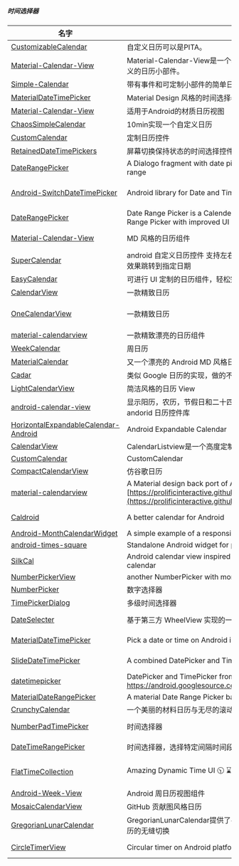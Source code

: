 ##### 时间选择器 
|名字|介绍|图片|
|-----|-----|-----|
|[CustomizableCalendar](https://github.com/MOLO17/CustomizableCalendar)|自定义日历可以是PITA。|![image](http://upload-images.jianshu.io/upload_images/3749707-3d1f0f0944e375e0.gif?imageMogr2/auto-orient/strip)|
|[Material-Calendar-View](https://github.com/Applandeo/Material-Calendar-View)|Material-Calendar-View是一个基于Material Design的Android简单且可自定义的日历小部件。|![image](http://upload-images.jianshu.io/upload_images/3749707-0c5b66e5e795599b.png?imageMogr2/auto-orient/strip%7CimageView2/2/w/1240)|
|[Simple-Calendar](https://github.com/SimpleMobileTools/Simple-Calendar)|带有事件和可定制小部件的简单日历|![image](http://upload-images.jianshu.io/upload_images/3749707-61da8f47cd9e3f9e.png?imageMogr2/auto-orient/strip%7CimageView2/2/w/1240)|
|[MaterialDateTimePicker](https://github.com/wdullaer/MaterialDateTimePicker)|Material Design 风格的时间选择器|![image](http://upload-images.jianshu.io/upload_images/3749707-eac56ca25630364f?imageMogr2/auto-orient/strip%7CimageView2/2/w/1240)|
|[Material-Calendar-View](https://github.com/Applandeo/Material-Calendar-View)|适用于Android的材质日历视图|![image](http://upload-images.jianshu.io/upload_images/3749707-174ffeaa0a50a68f.png?imageMogr2/auto-orient/strip%7CimageView2/2/w/1240)|
|[ChaosSimpleCalendar](https://github.com/ChaosOctopus/ChaosSimpleCalendar)|10min实现一个自定义日历||
|[CustomCalendar](https://github.com/openXu/CustomCalendar)|定制日历控件|![image](http://upload-images.jianshu.io/upload_images/3749707-904f1138dad5fd69.gif?imageMogr2/auto-orient/strip)|
|[RetainedDateTimePickers](https://github.com/k0shk0sh/RetainedDateTimePickers)|屏幕切换保持状态的时间选择控件|![image](http://upload-images.jianshu.io/upload_images/3749707-fa98e264987af8c2?imageMogr2/auto-orient/strip%7CimageView2/2/w/1240)|
|[DateRangePicker]( https://github.com/MedAmineTazarki/DateRangePicker)|A Dialogo fragment with date pickers which can be used to select a time range|![image](http://upload-images.jianshu.io/upload_images/3749707-011de14de3232ccb.png?imageMogr2/auto-orient/strip%7CimageView2/2/w/1240)|
|[Android-SwitchDateTimePicker]( https://github.com/Kunzisoft/Android-SwitchDateTimePicker)|Android library for Date and Time Picker in same dialog| ![image](http://upload-images.jianshu.io/upload_images/3749707-828f4c0a384d769e.gif?imageMogr2/auto-orient/strip) \n ![image](http://upload-images.jianshu.io/upload_images/3749707-fdb681f7cc70abdd.gif?imageMogr2/auto-orient/strip)|
|[DateRangePicker]( https://github.com/savvisingh/DateRangePicker)|Date Range Picker is a Calender Picker View to show a Customized Date Range Picker with improved UI|![image](http://upload-images.jianshu.io/upload_images/3749707-f40d502c9c77b74f.png?imageMogr2/auto-orient/strip%7CimageView2/2/w/1240)|
|[Material-Calendar-View]( https://github.com/Applandeo/Material-Calendar-View)|MD 风格的日历组件|![image](http://upload-images.jianshu.io/upload_images/3749707-cd9854de18d62c26.png?imageMogr2/auto-orient/strip%7CimageView2/2/w/1240) ![image](http://upload-images.jianshu.io/upload_images/3749707-69f40ae962af701a.png?imageMogr2/auto-orient/strip%7CimageView2/2/w/1240)|
|[SuperCalendar]( )|android 自定义日历控件 支持左右无限滑动 周月切换 标记日期显示 自定义显示效果跳转到指定日期|![image.png](https://upload-images.jianshu.io/upload_images/3749707-9581f2733d734d39.png?imageMogr2/auto-orient/strip%7CimageView2/2/w/1240)|
|[EasyCalendar]( https://github.com/shichaohui/EasyCalendar)|可进行 UI 定制的日历组件，轻松完成签到日历功能|![image](http://upload-images.jianshu.io/upload_images/3749707-3a9c52ac9c509fd3.jpg?imageMogr2/auto-orient/strip%7CimageView2/2/w/1240)|
|[CalendarView]( https://github.com/mahendramahi/CalendarView)|一款精致日历|![image](http://upload-images.jianshu.io/upload_images/3749707-e8a529b1ff1404aa.png?imageMogr2/auto-orient/strip%7CimageView2/2/w/1240)|
|[OneCalendarView]( https://github.com/MorochoRochaDarwin/OneCalendarView)|一款精致日历|![image](http://upload-images.jianshu.io/upload_images/3749707-4dcf2573dca87f08.png?imageMogr2/auto-orient/strip%7CimageView2/2/w/1240) ![image](http://upload-images.jianshu.io/upload_images/3749707-7f4127ed9ef746bf.png?imageMogr2/auto-orient/strip%7CimageView2/2/w/1240) ![image](http://upload-images.jianshu.io/upload_images/3749707-4a5573cef10389d6.png?imageMogr2/auto-orient/strip%7CimageView2/2/w/1240)|
|[material-calendarview]( https://github.com/prolificinteractive/material-calendarview)|一款精致漂亮的日历组件|![image](http://upload-images.jianshu.io/upload_images/3749707-46f4585dd830cefc.gif?imageMogr2/auto-orient/strip)|
|[WeekCalendar]( https://github.com/loonggg/WeekCalendar)|周日历|![image](http://upload-images.jianshu.io/upload_images/3749707-b815fc25e3e775ab.gif?imageMogr2/auto-orient/strip)|
|[MaterialCalendar]( https://github.com/jMavarez/MaterialCalendar)|又一个漂亮的 Android MD 风格日历效果|![image](http://upload-images.jianshu.io/upload_images/3749707-3f1c07c518f847fd.png?imageMogr2/auto-orient/strip%7CimageView2/2/w/1240)|
|[Cadar]( https://github.com/memfis19/Cadar)|类似 Google 日历的实现，做的不错|![image](http://upload-images.jianshu.io/upload_images/3749707-869962758455bd60.gif?imageMogr2/auto-orient/strip)|
|[LightCalendarView]( https://github.com/recruit-mp/LightCalendarView)|简洁风格的日历 View|![image](http://upload-images.jianshu.io/upload_images/3749707-33b605b01baacf42.gif?imageMogr2/auto-orient/strip)|
|[android-calendar-view](https://github.com/myjoybar/android-calendar-view)|显示阳历，农历，节假日和二十四节气 实现对某月日期的单选或者多选的andorid 日历控件库|![image](http://upload-images.jianshu.io/upload_images/3749707-a59720832f009a29.gif?imageMogr2/auto-orient/strip)|
|[HorizontalExpandableCalendar-Android]( https://github.com/sulo61/HorizontalExpandableCalendar-Android)|Android Expandable Calendar|![image](http://upload-images.jianshu.io/upload_images/3749707-c8d1a656f73b11e2?imageMogr2/auto-orient/strip%7CimageView2/2/w/1240)|
|[CalendarView]( https://github.com/henry-newbie/CalendarView)|CalendarListview是一个高度定制的日期选择器，可以满足多选日期的需求|![image](http://upload-images.jianshu.io/upload_images/3749707-d9c434db46c91960.gif?imageMogr2/auto-orient/strip)|
|[CustomCalendar]( https://github.com/Riontech/CustomCalendar)|CustomCalendar|![image](http://upload-images.jianshu.io/upload_images/3749707-8ca71e9b10347cf5?imageMogr2/auto-orient/strip)|
|[CompactCalendarView]( https://github.com/SundeepK/CompactCalendarView)|仿谷歌日历|![image](http://upload-images.jianshu.io/upload_images/3749707-3b862a3d2c15a840.png?imageMogr2/auto-orient/strip%7CimageView2/2/w/1240)
|[material-calendarview]( https://github.com/prolificinteractive/material-calendarview)|A Material design back port of Android's CalendarView.[https://prolificinteractive.github.io/material-calendarview/](https://prolificinteractive.github.io/material-calendarview/)|![image](http://upload-images.jianshu.io/upload_images/3749707-9877e8cc79af7e2b.gif?imageMogr2/auto-orient/strip)|
|[Caldroid](https://github.com/roomorama/Caldroid)|A better calendar for Android|![image](http://upload-images.jianshu.io/upload_images/3749707-aa3481d8eceffcf2?imageMogr2/auto-orient/strip%7CimageView2/2/w/1240)  ![image](http://upload-images.jianshu.io/upload_images/3749707-a16bf8c246604e3f?imageMogr2/auto-orient/strip%7CimageView2/2/w/1240)|
|[Android-MonthCalendarWidget](https://github.com/romannurik/Android-MonthCalendarWidget)|A simple example of a responsive Month Calendar app widget for Android|![image](http://upload-images.jianshu.io/upload_images/3749707-09e34e2a0af94f76?imageMogr2/auto-orient/strip%7CimageView2/2/w/1240)|
|[android-times-square](https://github.com/square/android-times-square)|Standalone Android widget for picking a single date from a calendar view.|![image](http://upload-images.jianshu.io/upload_images/3749707-5a52e7dc4cbbdbbb.png?imageMogr2/auto-orient/strip%7CimageView2/2/w/1240)|
|[SilkCal](https://github.com/NLMartian/SilkCal)|Android calendar view inspired by Sunrise calendar and iOS7 stock calendar|![image](http://upload-images.jianshu.io/upload_images/3749707-01dffb4d3aeaf12c.gif?imageMogr2/auto-orient/strip)|
|[NumberPickerView]( https://github.com/Carbs0126/NumberPickerView)|another NumberPicker with more flexible attributes on Android platform|![image](http://upload-images.jianshu.io/upload_images/3749707-6e03668bec7904e0.gif?imageMogr2/auto-orient/strip)|
|[NumberPicker]( https://github.com/ShawnLin013/NumberPicker)|数字选择器|![image](http://upload-images.jianshu.io/upload_images/3749707-f1f2288b15cb1ba0.png?imageMogr2/auto-orient/strip%7CimageView2/2/w/1240)|
|[TimePickerDialog]( https://github.com/JZXiang/TimePickerDialog)|多级时间选择器|![image](http://upload-images.jianshu.io/upload_images/3749707-f44590ac5dab53f1.gif?imageMogr2/auto-orient/strip)|
|[DateSelecter]( https://github.com/chsmy/DateSelecter)|基于第三方 WheelView 实现的一个时间选择器|![image](http://upload-images.jianshu.io/upload_images/3749707-047016d05c0a3373.gif?imageMogr2/auto-orient/strip) ![image](http://upload-images.jianshu.io/upload_images/3749707-f93c0e01583c04ae.gif?imageMogr2/auto-orient/strip) |
|[MaterialDateTimePicker]( https://github.com/wdullaer/MaterialDateTimePicker)|Pick a date or time on Android in style|![image](http://upload-images.jianshu.io/upload_images/3749707-0b5efd90578a864e?imageMogr2/auto-orient/strip%7CimageView2/2/w/1240)![image](http://upload-images.jianshu.io/upload_images/3749707-0db4e5ecbcb65be9?imageMogr2/auto-orient/strip%7CimageView2/2/w/1240)|
|[SlideDateTimePicker]( https://github.com/jjobes/SlideDateTimePicker)|A combined DatePicker and TimePicker in a DialogFragment for Android|![image](http://upload-images.jianshu.io/upload_images/3749707-086e2e11b5636291.png?imageMogr2/auto-orient/strip%7CimageView2/2/w/1240)![image](http://upload-images.jianshu.io/upload_images/3749707-f86101ec7dc1fee4.png?imageMogr2/auto-orient/strip%7CimageView2/2/w/1240)
|[datetimepicker]( https://github.com/CiTuX/datetimepicker)|DatePicker and TimePicker from Google for Android 4.0+ https://android.googlesource.com/platform/frameworks/opt/datetimepicker|![image](http://upload-images.jianshu.io/upload_images/3749707-8ef5f83141f43ca8.png?imageMogr2/auto-orient/strip%7CimageView2/2/w/1240)|
|[MaterialDateRangePicker]( https://github.com/borax12/MaterialDateRangePicker)|A material Date Range Picker based on wdullaers MaterialDateTimePicker|![image](http://upload-images.jianshu.io/upload_images/3749707-249e5e7dec4ec2b3.png?imageMogr2/auto-orient/strip%7CimageView2/2/w/1240)|
|[CrunchyCalendar](https://github.com/CleverPumpkin/CrunchyCalendar)|一个美丽的材料日历与无尽的滚动||
|[NumberPadTimePicker]( https://github.com/philliphsu/NumberPadTimePicker)|时间选择器|![image](http://upload-images.jianshu.io/upload_images/3749707-d53eec2c2a10308e.png?imageMogr2/auto-orient/strip%7CimageView2/2/w/1240)![image](http://upload-images.jianshu.io/upload_images/3749707-3eba74c5ad8ec599.png?imageMogr2/auto-orient/strip%7CimageView2/2/w/1240)|
|[DateTimeRangePicker]( https://github.com/skedgo/DateTimeRangePicker)|时间选择器，选择特定间隔时间段|<![image](http://upload-images.jianshu.io/upload_images/3749707-9e62d5fdcf39733e.png?imageMogr2/auto-orient/strip%7CimageView2/2/w/1240)![image](http://upload-images.jianshu.io/upload_images/3749707-adfe5d351999908a.png?imageMogr2/auto-orient/strip%7CimageView2/2/w/1240)|
|[FlatTimeCollection]( https://github.com/anastr/FlatTimeCollection)|Amazing Dynamic Time UI :clock1030: :hourglass: and More|![image](http://upload-images.jianshu.io/upload_images/3749707-59fd3d5ab8a51180.gif?imageMogr2/auto-orient/strip)![image](http://upload-images.jianshu.io/upload_images/3749707-0ff3000bda195ef7.gif?imageMogr2/auto-orient/strip)![image](http://upload-images.jianshu.io/upload_images/3749707-cdeae8a24b8fa0cc.gif?imageMogr2/auto-orient/strip)|
|[Android-Week-View]( https://github.com/alamkanak/Android-Week-View)|Android 周日历视图组件|![image](http://upload-images.jianshu.io/upload_images/3749707-6e68cf5213618d50.png?imageMogr2/auto-orient/strip%7CimageView2/2/w/1240)|
|[MosaicCalendarView]( https://github.com/tiagohm/MosaicCalendarView)|GitHub 贡献图风格日历|![image](http://upload-images.jianshu.io/upload_images/3749707-0e030c4ffbe31b86.png?imageMogr2/auto-orient/strip%7CimageView2/2/w/1240)|
|[GregorianLunarCalendar]( https://github.com/Carbs0126/GregorianLunarCalendar)|GregorianLunarCalendar提供了农历+公历的日期选择模式，同时支持公历+农历的无缝切换|![image](http://upload-images.jianshu.io/upload_images/3749707-65fef179fc3a86b9.gif?imageMogr2/auto-orient/strip)|
|[CircleTimerView](https://github.com/jiahuanyu/CircleTimerView)|Circular timer on Android platform.|![image](http://upload-images.jianshu.io/upload_images/3749707-27195af27624bb34.gif?imageMogr2/auto-orient/strip)![image](http://upload-images.jianshu.io/upload_images/3749707-59bb3967a3c4195c.gif?imageMogr2/auto-orient/strip)|